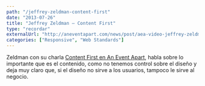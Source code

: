 ```yaml
---
path: "/jeffrey-zeldman-content-first"
date: "2013-07-26"
title: "Jeffrey Zeldman – Content First"
type: "recordar"
externalUrl: "http://aneventapart.com/news/post/aea-video-jeffrey-zeldman-designing-with-web-standards-content-first"
categories: ["Responsive", "Web Standards"]
---
```


Zeldman con su charla [Content First en An Event Apart](http://aneventapart.com/news/post/aea-video-jeffrey-zeldman-designing-with-web-standards-content-first), habla sobre lo importante que es el contenido, como no tenemos control sobre el diseño y deja muy claro que, si el diseño no sirve a los usuarios, tampoco le sirve al negocio.
